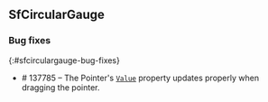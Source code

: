 ## SfCircularGauge

### Bug fixes
{:#sfcirculargauge-bug-fixes}

* \# 137785  – The Pointer's [`Value`](https://help.syncfusion.com/cr/xamarin/Syncfusion.SfGauge.XForms~Syncfusion.SfGauge.XForms.Pointer~Value.html) property updates properly when dragging the pointer.
